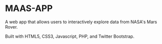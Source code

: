 # MAAS-APP

A web app that allows users to interactively explore data from NASA's Mars Rover.

Built with HTML5, CSS3, Javascript, PHP, and Twitter Bootstrap.
